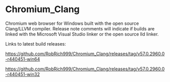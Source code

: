 # Chromium_Clang

Chromium web browser for Windows built with the open source Clang/LLVM compiler. Release note comments will indicate if builds are linked with the Microsoft Visual Studio linker or the open source lld linker.

Links to latest build releases:

https://github.com/RobRich999/Chromium_Clang/releases/tag/v57.0.2960.0-r440451-win64

https://github.com/RobRich999/Chromium_Clang/releases/tag/v57.0.2960.0-r440451-win32
